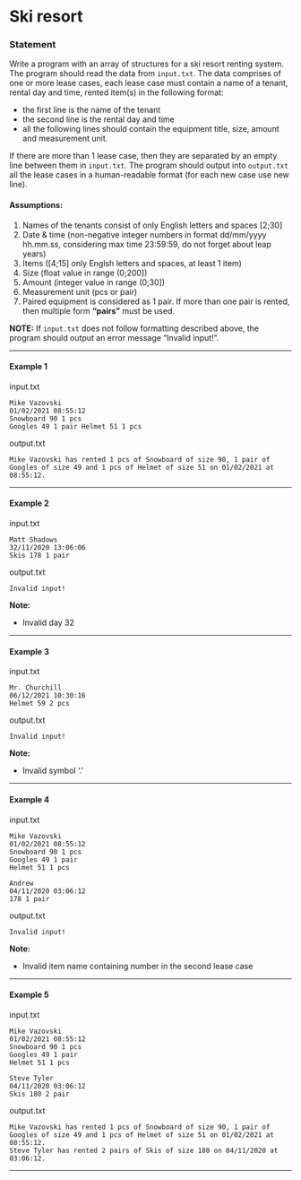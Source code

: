 # Ski resort

### Statement

Write a program with an array of structures for a ski resort renting system. The program should read the data
from `input.txt`. The data comprises of one or more lease cases, each lease case must contain a name of a tenant, rental
day and time, rented item(s) in the following format:

* the first line is the name of the tenant
* the second line is the rental day and time
* all the following lines should contain the equipment title, size, amount and measurement unit.

If there are more than 1 lease case, then they are separated by an empty line between them in `input.txt`. The program
should output into `output.txt` all the lease cases in a human-readable format (for each new case use new line).

#### Assumptions:

1. Names of the tenants consist of only English letters and spaces \[2;30\]
2. Date & time (non-negative integer numbers in format dd/mm/yyyy hh.mm.ss, considering max time 23:59:59, do not forget
   about leap years)
3. Items (\[4;15\] only Englsh letters and spaces, at least 1 item)
4. Size (float value in range (0;200\])
5. Amount (integer value in range (0;30\])
6. Measurement unit (pcs or pair)
7. Paired equipment is considered as 1 pair. If more than one pair is rented, then multiple form **“pairs”** must be
   used.

**NOTE:** If `input.txt` does not follow formatting described above, the program should output an error message “Invalid
input!”.

* * *

#### Example 1

input.txt

```
Mike Vazovski
01/02/2021 08:55:12
Snowboard 90 1 pcs
Googles 49 1 pair Helmet 51 1 pcs
```

output.txt

```
Mike Vazovski has rented 1 pcs of Snowboard of size 90, 1 pair of Googles of size 49 and 1 pcs of Helmet of size 51 on 01/02/2021 at 08:55:12.   
```

* * *

#### Example 2

input.txt

```
Matt Shadows
32/11/2020 13:06:06
Skis 178 1 pair
```

output.txt

```
Invalid input!
```

**Note:**

* Invalid day 32

* * *

#### Example 3

input.txt

```
Mr. Churchill
06/12/2021 10:30:16
Helmet 59 2 pcs
```

output.txt

```
Invalid input!
```

**Note:**

* Invalid symbol ‘.’

* * *

#### Example 4

input.txt

```
Mike Vazovski
01/02/2021 08:55:12
Snowboard 90 1 pcs
Googles 49 1 pair
Helmet 51 1 pcs

Andrew
04/11/2020 03:06:12
178 1 pair
```

output.txt

```
Invalid input!
```

**Note:**

* Invalid item name containing number in the second lease case

* * *

#### Example 5

input.txt

```
Mike Vazovski
01/02/2021 08:55:12
Snowboard 90 1 pcs
Googles 49 1 pair
Helmet 51 1 pcs

Steve Tyler
04/11/2020 03:06:12
Skis 180 2 pair
```

output.txt

```
Mike Vazovski has rented 1 pcs of Snowboard of size 90, 1 pair of Googles of size 49 and 1 pcs of Helmet of size 51 on 01/02/2021 at 08:55:12.
Steve Tyler has rented 2 pairs of Skis of size 180 on 04/11/2020 at 03:06:12.
```

* * *